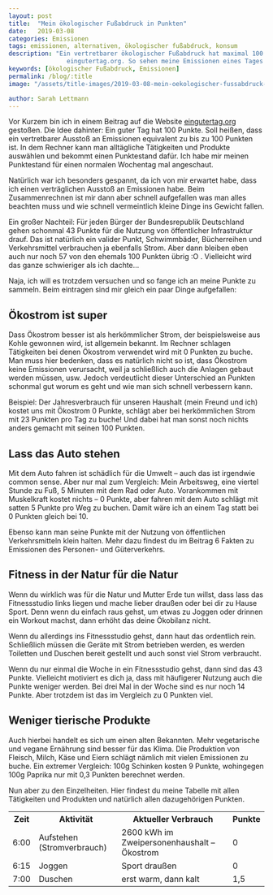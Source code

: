 ```yaml
---
layout: post
title:  "Mein ökologischer Fußabdruck in Punkten"
date:   2019-03-08
categories: Emissionen
tags: emissionen, alternativen, ökologischer fußabdruck, konsum
description: "Ein vertretbarer ökologischer Fußabdruck hat maximal 100 Punkte sagt
                eingutertag.org. So sehen meine Emissionen eines Tages in Punkten aus."
keywords: [ökologischer Fußabdruck, Emissionen]
permalink: /blog/:title
image: "/assets/title-images/2019-03-08-mein-oekologischer-fussabdruck-in-punkten.jpg"

author: Sarah Lettmann
---
```


Vor Kurzem bin ich in einem Beitrag auf die Website
[eingutertag.org](https://eingutertag.org/ "Ein guter Tag hat 100 Punkte") gestoßen.
Die Idee dahinter: Ein guter Tag hat 100 Punkte. Soll heißen, dass ein vertretbarer Ausstoß
an Emissionen equivalent zu bis zu 100 Punkten ist. In dem Rechner kann man alltägliche
Tätigkeiten und Produkte auswählen und bekommt einen Punktestand dafür.
Ich habe mir meinen Punktestand für einen normalen Wochentag mal angeschaut.

Natürlich war ich besonders gespannt, da ich von mir erwartet habe, dass ich einen
verträglichen Ausstoß an Emissionen habe. Beim Zusammenrechnen ist mir dann aber
schnell aufgefallen was man alles beachten muss und wie schnell vermeintlich kleine
Dinge ins Gewicht fallen.

Ein großer Nachteil: Für jeden Bürger der Bundesrepublik Deutschland gehen schonmal
43 Punkte für die Nutzung von öffentlicher Infrastruktur drauf. Das ist natürlich ein
valider Punkt, Schwimmbäder, Bücherreihen und Verkehrsmittel verbrauchen ja ebenfalls Strom.
Aber dann bleiben eben auch nur noch 57 von den ehemals 100 Punkten übrig :O .
Vielleicht wird das ganze schwieriger als ich dachte…

Naja, ich will es trotzdem versuchen und so fange ich an meine Punkte zu sammeln.
Beim eintragen sind mir gleich ein paar Dinge aufgefallen:

## Ökostrom ist super
Dass Ökostrom besser ist als herkömmlicher Strom, der beispielsweise aus Kohle gewonnen wird,
ist allgemein bekannt. Im Rechner schlagen Tätigkeiten bei denen Ökostrom verwendet wird
mit 0 Punkten zu buche. Man muss hier bedenken, dass es natürlich nicht so ist,
dass Ökostrom keine Emissionen verursacht, weil ja schließlich auch die Anlagen
gebaut werden müssen, usw. Jedoch verdeutlicht dieser Unterschied an Punkten schonmal gut
worum es geht und wie man sich schnell verbessern kann.

Beispiel: Der Jahresverbrauch für unseren Haushalt (mein Freund und ich)
kostet uns mit Ökostrom 0 Punkte, schlägt aber bei herkömmlichen Strom mit 23 Punkten pro Tag
zu buche! Und dabei hat man sonst noch nichts anders gemacht mit seinen 100 Punkten.

## Lass das Auto stehen
Mit dem Auto fahren ist schädlich für die Umwelt – auch das ist irgendwie common sense.
Aber nur mal zum Vergleich: Mein Arbeitsweg, eine viertel Stunde zu Fuß, 5 Minuten mit dem Rad
oder Auto. Vorankommen mit Muskelkraft kostet nichts – 0 Punkte, aber fahren mit dem Auto
schlägt mit satten 5 Punkte pro Weg zu buchen. Damit wäre ich an einem Tag statt bei 0
Punkten gleich bei 10.

Ebenso kann man seine Punkte mit der Nutzung von öffentlichen Verkehrsmitteln klein halten.
Mehr dazu findest du im Beitrag 6 Fakten zu Emissionen des Personen- und Güterverkehrs.

## Fitness in der Natur für die Natur
Wenn du wirklich was für die Natur und Mutter Erde tun willst, dass lass das Fitnessstudio
links liegen und mache lieber draußen oder bei dir zu Hause Sport. Denn wenn du einfach raus
gehst, um etwas zu Joggen oder drinnen ein Workout machst, dann erhöht das deine Ökobilanz nicht.

Wenn du allerdings ins Fitnessstudio gehst, dann haut das ordentlich rein.
Schließlich müssen die Geräte mit Strom betrieben werden, es werden Toiletten und Duschen
bereit gestellt und auch sonst viel Strom verbraucht.

Wenn du nur einmal die Woche in ein Fitnessstudio gehst, dann sind das 43 Punkte.
Vielleicht motiviert es dich ja, dass mit häufigerer Nutzung auch die Punkte weniger werden.
Bei drei Mal in der Woche sind es nur noch 14 Punkte. Aber trotzdem ist das im Vergleich zu
0 Punkten viel.

## Weniger tierische Produkte
Auch hierbei handelt es sich um einen alten Bekannten. Mehr vegetarische und vegane Ernährung
sind besser für das Klima. Die Produktion von Fleisch, Milch, Käse und Eiern schlägt nämlich
mit vielen Emissionen zu buche. Ein extremer Vergleich: 100g Schinken kosten 9 Punkte,
wohingegen 100g Paprika nur mit 0,3 Punkten berechnet werden.

Nun aber zu den Einzelheiten. Hier findest du meine Tabelle mit allen Tätigkeiten und
Produkten und natürlich allen dazugehörigen Punkten.

<table>
    <tr>
        <th>Zeit</th>
        <th>Aktivität</th>
        <th>Aktueller Verbrauch</th>
        <th>Punkte</th>
    </tr>
    <tr>
        <td>6:00</td>
        <td>Aufstehen (Stromverbrauch)</td>
        <td>2600 kWh im Zweipersonenhaushalt – Ökostrom</td>
        <td>0</td>
    </tr>
    <tr>
        <td>6:15</td>
        <td>Joggen</td>
        <td>Sport draußen</td>
        <td>0</td>
    </tr>
    <tr>
        <td>7:00</td>
        <td>Duschen</td>
        <td>erst warm, dann kalt</td>
        <td>1,5</td>
    </tr>
</table>